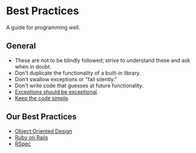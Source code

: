 # Best Practices

A guide for programming well.

## General

* These are not to be blindly followed; strive to understand these and ask when in doubt.
* Don't duplicate the functionality of a built-in library.
* Don't swallow exceptions or "fail silently."
* Don't write code that guesses at future functionality.
* [Exceptions should be exceptional](http://www.readability.com/~/yichhgvu).
* [Keep the code simple](http://www.readability.com/~/ko2aqda2).


## Our Best Practices

* [Object Oriented Design](/best-practices/object-oriented-design)
* [Ruby on Rails](/best-practices/rubyonrails)
* [RSpec](/best-practices/rspec)
